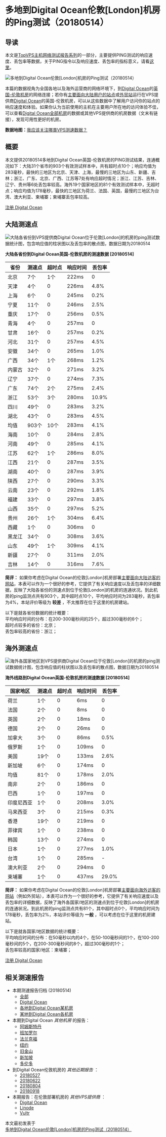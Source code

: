 #  多地到Digital Ocean伦敦[London]机房的Ping测试（20180514） 

## 导读

本文是[TopVPS主机网络测试报告系列](https://vps123.top/pingtest)的一部分，主要提供PING测试的响应速度、丢包率等数据，关于PING指令以及响应速度、丢包率的指标意义，请看[这里](https://vps123.top/what-is-ping.html)。

![多地到Digital Ocean伦敦\[London\]机房的Ping测试（20180514）](/images/thumbnails/to_do_London.png)

本篇的数据视角为全国各地以及海外运营商的网络环境下，到[Digital Ocean](https://vps123.top/go/do)的[英国-伦敦机房](https://vps123.top/digitalocean-facilities.html#london)的网络连接；若你有[主要面向大陆用户的站点](https://vps123.top/website-for-mainland-users.html)或[外贸站](https://vps123.top/website-for-internation-trade.html)运行在VPS提供商[Digital Ocean](https://vps123.top/go/do)的英国-伦敦机房，可以从这些数据中了解用户访问你的站点的响应速度和体验。如果你认为当前使用的主机在主要用户所在地的访问体验不佳，可以查看[Digital Ocean全部机房](/digitalocean/isp/china/20180514-digitalocean-isp-china.md)的数据或其他VPS提供商的机房数据（文末有链接），发现可用性更好的机房。

**数据地图：**[我应该关注哪类VPS测速数据？](https://vps123.top/find-pingtest-data-you-need.html)

## 概要

本文提供20180514多地到Digital Ocean英国-伦敦机房的PING测试结果，连通概况如下：大陆31个省市的903个有效测试样本中，共有超时点10个；响应均值为283毫秒，最快的三地区为北京、天津、上海，最慢的三地区为山东、新疆、吉林；浙江、广东、北京、广西、江苏等7处有响应超时情况；浙江、江苏、吉林、辽宁、贵州等6处丢包率较高。海外19个国家地区的81个有效测试样本中，无超时点；响应均值为178毫秒，最快的三地区为荷兰、法国、英国，最慢的三地区为台湾、澳大利亚、柬埔寨；柬埔寨丢包率较高。

[注册 Digital Ocean](https://vps123.top/go/do/_btn1)

## 大陆测速点

![大陆各省份到VPS提供商Digital Ocean位于伦敦\[London\]的机房的ping测试数据统计图，包含响应值的柱状图以及丢包率的散点图，数据日期为20180514](/images/pingtests/do_20180514/plot_idc_do_uk-london_20180514_mainland.png)

**大陆各省份到Digital Ocean英国-伦敦机房的测速数据 [20180514]**

省份 | 测速点 | 超时点 | 响应时间 | 丢包率  
---|---|---|---|---  
北京 | 7个 | 1个 | 222ms | 0  
天津 | 4个 | 0 | 226ms | 4.8%  
上海 | 6个 | 0 | 245ms | 0.2%  
宁夏 | 11个 | 0 | 246ms | 2.5%  
重庆 | 17个 | 0 | 256ms | 0.5%  
青海 | 4个 | 0 | 257ms | 0  
甘肃 | 16个 | 0 | 257ms | 0.2%  
河北 | 31个 | 0 | 257ms | 4.5%  
安徽 | 34个 | 0 | 265ms | 1.0%  
广西 | 34个 | 1个 | 268ms | 1.2%  
内蒙古 | 32个 | 0 | 271ms | 3.2%  
辽宁 | 37个 | 0 | 274ms | 7.3%  
广东 | 74个 | 2个 | 275ms | 2.4%  
浙江 | 53个 | 3个 | 280ms | 10.9%  
四川 | 49个 | 0 | 283ms | 3.2%  
湖北 | 43个 | 0 | 283ms | 4.5%  
均值 | 903个 | 10个 | 283ms | 4.1%  
海南 | 10个 | 0 | 284ms | 2.8%  
河南 | 49个 | 0 | 285ms | 4.1%  
江苏 | 62个 | 1个 | 286ms | 8.0%  
江西 | 21个 | 0 | 287ms | 3.5%  
湖南 | 40个 | 0 | 287ms | 3.9%  
陕西 | 27个 | 0 | 290ms | 3.3%  
云南 | 23个 | 0 | 292ms | 1.8%  
福建 | 33个 | 0 | 297ms | 3.8%  
山西 | 35个 | 0 | 297ms | 5.2%  
贵州 | 26个 | 1个 | 304ms | 6.4%  
西藏 | 1个 | 0 | 306ms | 0  
黑龙江 | 34个 | 0 | 308ms | 3.6%  
山东 | 49个 | 1个 | 309ms | 4.1%  
新疆 | 27个 | 0 | 311ms | 2.0%  
吉林 | 14个 | 0 | 316ms | 7.6%  
  
**简评：** 如果你考虑在Digital Ocean的伦敦[London]机房部署[主要面向大陆访客的网站](website-for-mainland-users.html)，本表可以作为一个很好的参考，它提供了有关响应速度以及丢包率的详细数据，反映了大陆各省份的测速点到位于伦敦[London]的机房的连通状况。到此机房的ping监测点共有903个，其中超时点10个，平均响应时间为283毫秒，丢包率为4%，本站评价等级为 **较差** ，不太推荐在位于这里的机房建站。

以下是就各省份数据的统计概要：  
平均响应时间的分布：在200-300毫秒间的25个，超过300毫秒的6个；  
超时点较多的省份：北京；  
丢包率较高的省份：浙江；

## 海外测速点

![海外各国家地区到VPS提供商Digital Ocean位于伦敦\[London\]的机房的ping测试数据统计图，包含响应值的柱状图以及丢包率的散点图，数据日期为20180514](/images/pingtests/do_20180514/plot_idc_do_uk-london_20180514_overseas.png)

**海外线路到Digital Ocean英国-伦敦机房的测速数据 [20180514]**

国家地区 | 测速点 | 超时点 | 响应时间 | 丢包率  
---|---|---|---|---  
荷兰 | 1个 | 0 | 6ms | 0  
法国 | 2个 | 0 | 8ms | 0  
英国 | 2个 | 0 | 18ms | 0  
德国 | 2个 | 0 | 26ms | 0  
加拿大 | 3个 | 0 | 86ms | 0.5%  
俄罗斯 | 1个 | 0 | 109ms | 0  
美国 | 19个 | 0 | 133ms | 2.6%  
新加坡 | 6个 | 0 | 174ms | 0  
均值 | 81个 | 0 | 178ms | 2.0%  
南非 | 2个 | 0 | 186ms | 0  
巴西 | 1个 | 0 | 197ms | 0  
印度尼西亚 | 1个 | 0 | 208ms | 3.0%  
马来西亚 | 3个 | 0 | 215ms | 0.3%  
香港 | 19个 | 0 | 219ms | 0  
菲律宾 | 1个 | 0 | 238ms | 0  
韩国 | 13个 | 0 | 274ms | 0  
日本 | 1个 | 0 | 277ms | 1.0%  
台湾 | 1个 | 0 | 285ms | -  
澳大利亚 | 2个 | 0 | 294ms | 0  
柬埔寨 | 1个 | 0 | 437ms | 29.0%  
  
**简评：** 如果你考虑在Digital Ocean的伦敦[London]机房部署[主要面向海外访客的网站](https://vps123.top/website-for-internation-trade.html)（例如外贸站），本表可以作为一个很好的参考，它提供了有关响应速度以及丢包率的详细数据，反映了海外各国家/地区的测速点到位于伦敦[London]的机房的连通状况。到此机房的ping监测点共有81个，其中超时点0个，平均响应时间为178毫秒，丢包率为2%，本站评价等级为 **一般** ，可以考虑在位于这里的机房建站。

以下是就各国家/地区数据的统计概要：  
平均响应时间的分布：在50毫秒以内的4个，在50-100毫秒间的1个，在100-200毫秒间的5个，在200-300毫秒间的8个，超过300毫秒的1个；  
丢包率较高的国家/地区：柬埔寨；

[注册 Digital Ocean](https://vps123.top/go/do/_btn2)

## 相关测速报告

  * 本期测速报告归档 (20180514) 
    * [全部](https://vps123.top/pingtests/20180514 "本期各VPS提供商全部测速报告")
    * [Digital Ocean](https://vps123.top/pingtests/idc-digitalocean/20180514 "本期Digital Ocean的全部测速报告")
    * [各地到Digital Ocean某机房](https://vps123.top/pingtests/idc-digitalocean/isp-global/20180514 "以Digital Ocean某机房为关注对象的视角，横向比较大陆各省份、海外各国家地区")
    * [某地到Digital Ocean各机房](https://vps123.top/pingtests/idc-digitalocean/facility-all/20180514 "以大陆某省份为关注对象的视角，横向比较Digital Ocean各机房")
  * 本期到Digital Ocean _其他机房_ 的报告： 
    * [阿姆斯特丹](/digitalocean/idc/amsterdam/20180514-digitalocean-idc-amsterdam.md "多地到Digital Ocean阿姆斯特丹机房的Ping测试 20180514")
    * [班加罗尔](/digitalocean/idc/bangalore/20180514-digitalocean-idc-bangalore.md "多地到Digital Ocean班加罗尔机房的Ping测试 20180514")
    * [法兰克福](/digitalocean/idc/frankfurt/20180514-digitalocean-idc-frankfurt.md "多地到Digital Ocean法兰克福机房的Ping测试 20180514")
    * [纽约](/digitalocean/idc/newyork/20180514-digitalocean-idc-newyork.md "多地到Digital Ocean纽约机房的Ping测试 20180514")
    * [旧金山](/digitalocean/idc/sanfrancisco/20180514-digitalocean-idc-sanfrancisco.md "多地到Digital Ocean旧金山机房的Ping测试 20180514")
    * [新加坡](/digitalocean/idc/singapore/20180514-digitalocean-idc-singapore.md "多地到Digital Ocean新加坡机房的Ping测试 20180514")
    * [多伦多](/digitalocean/idc/toronto/20180514-digitalocean-idc-toronto.md "多地到Digital Ocean多伦多机房的Ping测试 20180514")
  * 到Digital Ocean伦敦机房的 _其他近期报告_ ： 
    * [20180527](/digitalocean/idc/london/20180527-digitalocean-idc-london.md "多地到Digital Ocean伦敦机房的Ping测试 20180527")
    * [20180622](/digitalocean/idc/london/20180622-digitalocean-idc-london.md "多地到Digital Ocean伦敦机房的Ping测试 20180622")
    * [20180804](/digitalocean/idc/london/20180804-digitalocean-idc-london.md "多地到Digital Ocean伦敦机房的Ping测试 20180804")
    * [20180918](/digitalocean/idc/london/20180918-digitalocean-idc-london.md "多地到Digital Ocean伦敦机房的Ping测试 20180918")
  * 本期报告：在伦敦部署机房的 _其他VPS提供商_ ： 
    * [Digital Ocean](do/idc/london/20180514-do-idc-london.md "多地到Digital Ocean伦敦机房的Ping测试 20180514")
    * [Linode](/linode/idc/london/20180514-linode-idc-london.md "多地到Linode伦敦机房的Ping测试 20180514")
    * [Vultr](/vultr/idc/london/20180514-vultr-idc-london.md "多地到Vultr伦敦机房的Ping测试 20180514")



本文最初发表于[多地到Digital Ocean伦敦[London]机房的Ping测试（20180514）](https://vps123.top/pingtest/20180514-digitalocean-idc-london.html)
